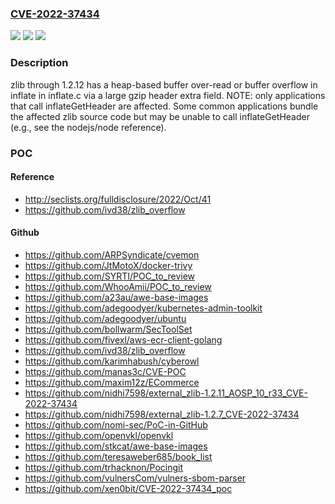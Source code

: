 ### [CVE-2022-37434](https://cve.mitre.org/cgi-bin/cvename.cgi?name=CVE-2022-37434)
![](https://img.shields.io/static/v1?label=Product&message=n%2Fa&color=blue)
![](https://img.shields.io/static/v1?label=Version&message=n%2Fa&color=blue)
![](https://img.shields.io/static/v1?label=Vulnerability&message=n%2Fa&color=brighgreen)

### Description

zlib through 1.2.12 has a heap-based buffer over-read or buffer overflow in inflate in inflate.c via a large gzip header extra field. NOTE: only applications that call inflateGetHeader are affected. Some common applications bundle the affected zlib source code but may be unable to call inflateGetHeader (e.g., see the nodejs/node reference).

### POC

#### Reference
- http://seclists.org/fulldisclosure/2022/Oct/41
- https://github.com/ivd38/zlib_overflow

#### Github
- https://github.com/ARPSyndicate/cvemon
- https://github.com/JtMotoX/docker-trivy
- https://github.com/SYRTI/POC_to_review
- https://github.com/WhooAmii/POC_to_review
- https://github.com/a23au/awe-base-images
- https://github.com/adegoodyer/kubernetes-admin-toolkit
- https://github.com/adegoodyer/ubuntu
- https://github.com/bollwarm/SecToolSet
- https://github.com/fivexl/aws-ecr-client-golang
- https://github.com/ivd38/zlib_overflow
- https://github.com/karimhabush/cyberowl
- https://github.com/manas3c/CVE-POC
- https://github.com/maxim12z/ECommerce
- https://github.com/nidhi7598/external_zlib-1.2.11_AOSP_10_r33_CVE-2022-37434
- https://github.com/nidhi7598/external_zlib-1.2.7_CVE-2022-37434
- https://github.com/nomi-sec/PoC-in-GitHub
- https://github.com/openvkl/openvkl
- https://github.com/stkcat/awe-base-images
- https://github.com/teresaweber685/book_list
- https://github.com/trhacknon/Pocingit
- https://github.com/vulnersCom/vulners-sbom-parser
- https://github.com/xen0bit/CVE-2022-37434_poc

